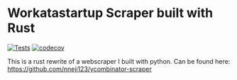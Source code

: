 # Workatastartup Scraper built with Rust
[![Tests](https://github.com/Nneji123/workatastartup-scraper-rust/actions/workflows/tests.yml/badge.svg)](https://github.com/Nneji123/workatastartup-scraper-rust/actions/workflows/tests.yml)
[![codecov](https://codecov.io/gh/Nneji123/workatastartup-scraper-rust/graph/badge.svg?token=wBFV1a3iSz)](https://codecov.io/gh/Nneji123/workatastartup-scraper-rust)

This is a rust rewrite of a webscraper I built with python. Can be found here: https://github.com/nneji123/ycombinator-scraper
